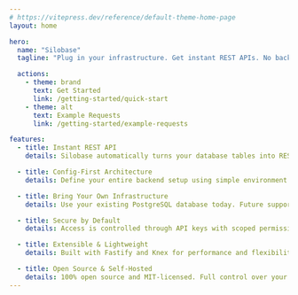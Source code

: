 ```yaml
---
# https://vitepress.dev/reference/default-theme-home-page
layout: home

hero:
  name: "Silobase"
  tagline: "Plug in your infrastructure. Get instant REST APIs. No backend code required."

  actions:
    - theme: brand
      text: Get Started
      link: /getting-started/quick-start
    - theme: alt
      text: Example Requests
      link: /getting-started/example-requests

features:
  - title: Instant REST API
    details: Silobase automatically turns your database tables into RESTful endpoints, accessible via standard HTTP verbs.

  - title: Config-First Architecture
    details: Define your entire backend setup using simple environment variables—no backend code, no migrations, no boilerplate.

  - title: Bring Your Own Infrastructure
    details: Use your existing PostgreSQL database today. Future support for file storage, MySQL, SQLite, MSSQL, and email providers.

  - title: Secure by Default
    details: Access is controlled through API keys with scoped permissions for reading, writing, or full access.

  - title: Extensible & Lightweight
    details: Built with Fastify and Knex for performance and flexibility. Easily deploy anywhere - local, cloud, or containers.

  - title: Open Source & Self-Hosted
    details: 100% open source and MIT-licensed. Full control over your data and infrastructure with no vendor lock-in.
---
```

